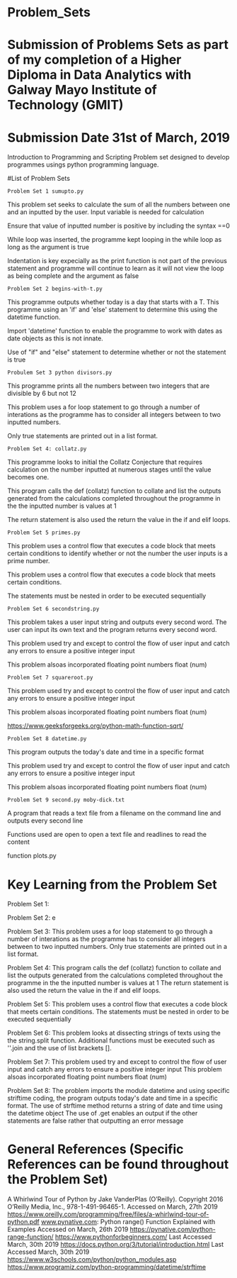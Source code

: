 # Problem_Sets
# Submission of Problems Sets as part of my completion of a Higher Diploma in Data Analytics with Galway Mayo Institute of Technology (GMIT) 
# Submission Date 31st of March, 2019

Introduction to Programming and Scripting Problem set designed to develop programmes usings python programming language. 

#List of Problem Sets

    Problem Set 1 sumupto.py

This problem set seeks to calculate the sum of all the numbers between one and an inputted by the user. 
Input variable is needed for calculation

Ensure that value of inputted number is positive by including the syntax ==0

While loop was inserted, the programme kept looping in the while loop as long as the argument is true

Indentation is key expecially as the print function is not part of the previous statement and programme will continue to learn as it will not view the loop as being complete and the argument as false

    Problem Set 2 begins-with-t.py
This programme outputs whether today is a day that starts with a T. This programme using an 'if' and 'else' statement to determine this using the datetime function.

Import 'datetime' function to enable the programme to work with dates as date objects as this is not innate.

Use of "if" and "else" statement to determine whether or not the statement is true

    Probulem Set 3 python divisors.py
This programme prints all the numbers between two integers that are divisible by 6 but not 12

This problem uses a for loop statement to go through a number of interations as the programme has to consider all integers between to two inputted numbers.

Only true statements are printed out in a list format. 

    Problem Set 4: collatz.py 
This programme looks to initial the Collatz Conjecture that requires calculation on the number inputted at numerous stages until the value becomes one. 

This program calls the def (collatz) function to collate and list the outputs generated from the calculations completed throughout the programme in the the inputted number is values at 1

The return statement is also used the return the value in the if and elif loops.

    Problem Set 5 primes.py
This problem uses a control flow that executes a code block that meets certain conditions to identify whether or not the number the user inputs is a prime number.

This problem uses a control flow that executes a code block that meets certain conditions. 

The statements must be nested in order to be executed sequentially

    Problem Set 6 secondstring.py
This problem takes a user input string and outputs every second word. The user can input its own text and the program returns every second word.

This problem used try and except to control the flow of user input and catch any errors to ensure a positive integer input

This problem alsoas incorporated floating point numbers float (num)

    Problem Set 7 squareroot.py

This problem used try and except to control the flow of user input and catch any errors to ensure a positive integer input

This problem alsoas incorporated floating point numbers float (num)

https://www.geeksforgeeks.org/python-math-function-sqrt/

    Problem Set 8 datetime.py
This program outputs the today's date and time in a specific format

This problem used try and except to control the flow of user input and catch any errors to ensure a positive integer input

This problem alsoas incorporated floating point numbers float (num)

    Problem Set 9 second.py moby-dick.txt
A program that reads a text file from a filename on the command line and outputs every second line

Functions used are open to open a text file and readlines to read the content






function plots.py

# Key Learning from the Problem Set
Problem Set 1: 


Problem Set 2:
e

Problem Set 3: 
This problem uses a for loop statement to go through a number of interations as the programme has to consider all integers between to two inputted numbers. Only true statements are printed out in a list format. 

Problem Set 4:
This program calls the def (collatz) function to collate and list the outputs generated from the calculations completed throughout the programme in the the inputted number is values at 1
The return statement is also used the return the value in the if and elif loops. 

Problem Set 5: 
This problem uses a control flow that executes a code block that meets certain conditions. 
The statements must be nested in order to be executed sequentially

Problem Set 6: 
This problem looks at dissecting strings of texts using the the string.split function. 
Additional functions must be executed such as ''.join and the use of list brackets []. 

Problem Set 7:
This problem used try and except to control the flow of user input and catch any errors to ensure a positive integer input
This problem alsoas incorporated floating point numbers float (num)


Problem Set 8: 
The problem imports the module datetime and using specific striftime coding, the program outputs today's date and time in a specific format. 
The use of strftime method returns a string of date and time using the datetime object 
The use of .get enables an output if the other statements are false rather that outputting an error message




# General References (Specific References can be found throughout the Problem Set)
A Whirlwind Tour of Python by Jake VanderPlas (O’Reilly). Copyright 2016 O’Reilly Media, Inc., 978-1-491-96465-1. Accessed on March, 27th 2019 https://www.oreilly.com/programming/free/files/a-whirlwind-tour-of-python.pdf 
www.pynative.com: Python range() Function Explained with Examples Accessed on March, 26th 2019 https://pynative.com/python-range-function/
https://www.pythonforbeginners.com/ Last Accessed March, 30th 2019
https://docs.python.org/3/tutorial/introduction.html Last Accessed March, 30th 2019
https://www.w3schools.com/python/python_modules.asp 
https://www.programiz.com/python-programming/datetime/strftime
 
